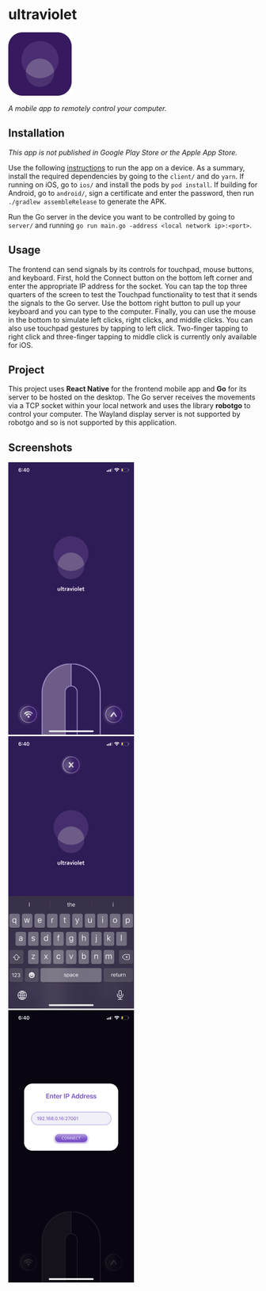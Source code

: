 # ultraviolet
<img src="https://raw.githubusercontent.com/The-Decompiler/ultraviolet/main/client/static/AppIcon.png" width="128">

*A mobile app to remotely control your computer.*

## Installation

*This app is not published in Google Play Store or the Apple App Store.*

Use the following [instructions](https://reactnative.dev/docs/running-on-device) to run the app on a device. As a summary, install the required dependencies by going to the `client/` and do `yarn`. If running on iOS, go to `ios/` and install the pods by `pod install`. If building for Android, go to `android/`, sign a certificate and enter the password, then run `./gradlew assembleRelease` to generate the APK.

Run the Go server in the device you want to be controlled by going to `server/` and running `go run main.go -address <local network ip>:<port>`.

## Usage

The frontend can send signals by its controls for touchpad, mouse buttons, and keyboard. First, hold the Connect button on the bottom left corner and enter the appropriate IP address for the socket. You can tap the top three quarters of the screen to test the Touchpad functionality to test that it sends the signals to the Go server. Use the bottom right button to pull up your keyboard and you can type to the computer. Finally, you can use the mouse in the bottom to simulate left clicks, right clicks, and middle clicks. You can also use touchpad gestures by tapping to left click. Two-finger tapping to right click and three-finger tapping to middle click is currently only available for iOS.

## Project

This project uses **React Native** for the frontend mobile app and **Go** for its server to be hosted on the desktop. The Go server receives the movements via a TCP socket within your local network and uses the library **robotgo** to control your computer. The Wayland display server is not supported by robotgo and so is not supported by this application.

## Screenshots
<p float="left">
    <img src="https://raw.githubusercontent.com/The-Decompiler/ultraviolet/main/client/static/Screen-demo.png" height="550">
    <img src="https://raw.githubusercontent.com/The-Decompiler/ultraviolet/main/client/static/Keyboard-demo.png" height="550">
    <img src="https://raw.githubusercontent.com/The-Decompiler/ultraviolet/main/client/static/Connect-demo.png" height="550">
</p>
